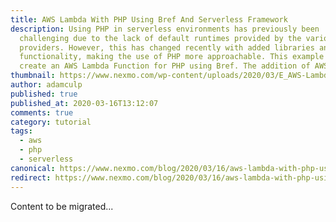 ```yaml
---
title: AWS Lambda With PHP Using Bref And Serverless Framework
description: Using PHP in serverless environments has previously been
  challenging due to the lack of default runtimes provided by the various cloud
  providers. However, this has changed recently with added libraries and
  functionality, making the use of PHP more approachable. This example will
  create an AWS Lambda Function for PHP using Bref. The addition of AWS […]
thumbnail: https://www.nexmo.com/wp-content/uploads/2020/03/E_AWS-Lambda_1200x600.png
author: adamculp
published: true
published_at: 2020-03-16T13:12:07
comments: true
category: tutorial
tags:
  - aws
  - php
  - serverless
canonical: https://www.nexmo.com/blog/2020/03/16/aws-lambda-with-php-using-bref-and-serverless-framework-dr
redirect: https://www.nexmo.com/blog/2020/03/16/aws-lambda-with-php-using-bref-and-serverless-framework-dr
---
```

Content to be migrated...